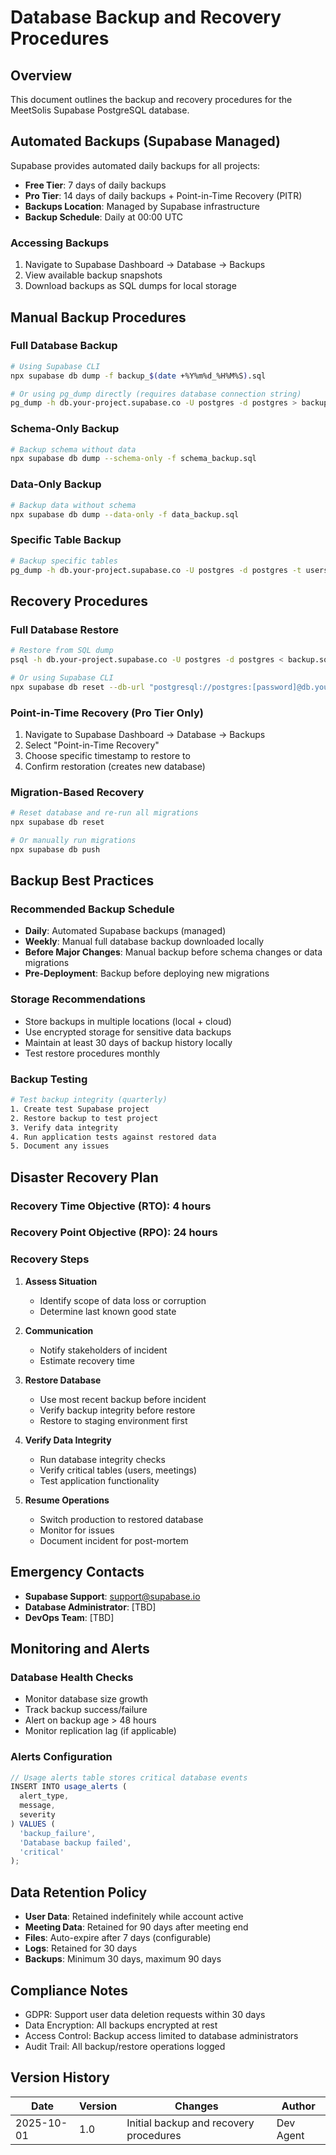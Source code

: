 # Database Backup and Recovery Procedures

## Overview

This document outlines the backup and recovery procedures for the MeetSolis Supabase PostgreSQL database.

## Automated Backups (Supabase Managed)

Supabase provides automated daily backups for all projects:

- **Free Tier**: 7 days of daily backups
- **Pro Tier**: 14 days of daily backups + Point-in-Time Recovery (PITR)
- **Backups Location**: Managed by Supabase infrastructure
- **Backup Schedule**: Daily at 00:00 UTC

### Accessing Backups

1. Navigate to Supabase Dashboard → Database → Backups
2. View available backup snapshots
3. Download backups as SQL dumps for local storage

## Manual Backup Procedures

### Full Database Backup

```bash
# Using Supabase CLI
npx supabase db dump -f backup_$(date +%Y%m%d_%H%M%S).sql

# Or using pg_dump directly (requires database connection string)
pg_dump -h db.your-project.supabase.co -U postgres -d postgres > backup.sql
```

### Schema-Only Backup

```bash
# Backup schema without data
npx supabase db dump --schema-only -f schema_backup.sql
```

### Data-Only Backup

```bash
# Backup data without schema
npx supabase db dump --data-only -f data_backup.sql
```

### Specific Table Backup

```bash
# Backup specific tables
pg_dump -h db.your-project.supabase.co -U postgres -d postgres -t users -t meetings > tables_backup.sql
```

## Recovery Procedures

### Full Database Restore

```bash
# Restore from SQL dump
psql -h db.your-project.supabase.co -U postgres -d postgres < backup.sql

# Or using Supabase CLI
npx supabase db reset --db-url "postgresql://postgres:[password]@db.your-project.supabase.co:5432/postgres"
```

### Point-in-Time Recovery (Pro Tier Only)

1. Navigate to Supabase Dashboard → Database → Backups
2. Select "Point-in-Time Recovery"
3. Choose specific timestamp to restore to
4. Confirm restoration (creates new database)

### Migration-Based Recovery

```bash
# Reset database and re-run all migrations
npx supabase db reset

# Or manually run migrations
npx supabase db push
```

## Backup Best Practices

### Recommended Backup Schedule

- **Daily**: Automated Supabase backups (managed)
- **Weekly**: Manual full database backup downloaded locally
- **Before Major Changes**: Manual backup before schema changes or data migrations
- **Pre-Deployment**: Backup before deploying new migrations

### Storage Recommendations

- Store backups in multiple locations (local + cloud)
- Use encrypted storage for sensitive data backups
- Maintain at least 30 days of backup history locally
- Test restore procedures monthly

### Backup Testing

```bash
# Test backup integrity (quarterly)
1. Create test Supabase project
2. Restore backup to test project
3. Verify data integrity
4. Run application tests against restored data
5. Document any issues
```

## Disaster Recovery Plan

### Recovery Time Objective (RTO): 4 hours

### Recovery Point Objective (RPO): 24 hours

### Recovery Steps

1. **Assess Situation**
   - Identify scope of data loss or corruption
   - Determine last known good state

2. **Communication**
   - Notify stakeholders of incident
   - Estimate recovery time

3. **Restore Database**
   - Use most recent backup before incident
   - Verify backup integrity before restore
   - Restore to staging environment first

4. **Verify Data Integrity**
   - Run database integrity checks
   - Verify critical tables (users, meetings)
   - Test application functionality

5. **Resume Operations**
   - Switch production to restored database
   - Monitor for issues
   - Document incident for post-mortem

## Emergency Contacts

- **Supabase Support**: support@supabase.io
- **Database Administrator**: [TBD]
- **DevOps Team**: [TBD]

## Monitoring and Alerts

### Database Health Checks

- Monitor database size growth
- Track backup success/failure
- Alert on backup age > 48 hours
- Monitor replication lag (if applicable)

### Alerts Configuration

```typescript
// Usage alerts table stores critical database events
INSERT INTO usage_alerts (
  alert_type,
  message,
  severity
) VALUES (
  'backup_failure',
  'Database backup failed',
  'critical'
);
```

## Data Retention Policy

- **User Data**: Retained indefinitely while account active
- **Meeting Data**: Retained for 90 days after meeting end
- **Files**: Auto-expire after 7 days (configurable)
- **Logs**: Retained for 30 days
- **Backups**: Minimum 30 days, maximum 90 days

## Compliance Notes

- GDPR: Support user data deletion requests within 30 days
- Data Encryption: All backups encrypted at rest
- Access Control: Backup access limited to database administrators
- Audit Trail: All backup/restore operations logged

## Version History

| Date | Version | Changes | Author |
|------|---------|---------|--------|
| 2025-10-01 | 1.0 | Initial backup and recovery procedures | Dev Agent |
